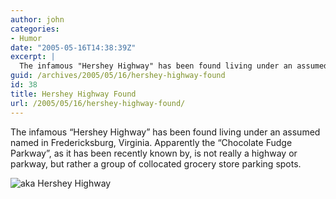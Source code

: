 ```yaml
---
author: john
categories:
- Humor
date: "2005-05-16T14:38:39Z"
excerpt: |
  The infamous "Hershey Highway" has been found living under an assumed named in Fredericksburg, Virginia.
guid: /archives/2005/05/16/hershey-highway-found
id: 38
title: Hershey Highway Found
url: /2005/05/16/hershey-highway-found/
---
```


The infamous &#8220;Hershey Highway&#8221; has been found living under an assumed named in Fredericksburg, Virginia. Apparently the &#8220;Chocolate Fudge Parkway&#8221;, as it has been recently known by, is not really a highway or parkway, but rather a group of collocated grocery store parking spots.

![aka Hershey Highway](/wordpress/wp-content/uploads/aka_hershey_highway.jpg)